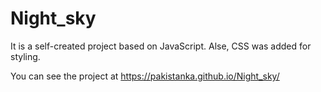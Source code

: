 # Night_sky

It is a self-created project based on JavaScript. Alse, CSS was added for styling.

You can see the project at https://pakistanka.github.io/Night_sky/
